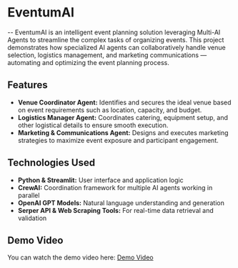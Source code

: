 # EventumAI
--
EventumAI is an intelligent event planning solution leveraging Multi-AI Agents to streamline the complex tasks of organizing events. This project demonstrates how specialized AI agents can collaboratively handle venue selection, logistics management, and marketing communications — automating and optimizing the event planning process.



## Features

- **Venue Coordinator Agent:** Identifies and secures the ideal venue based on event requirements such as location, capacity, and budget.
- **Logistics Manager Agent:** Coordinates catering, equipment setup, and other logistical details to ensure smooth execution.
- **Marketing & Communications Agent:** Designs and executes marketing strategies to maximize event exposure and participant engagement.

## Technologies Used

- **Python & Streamlit:** User interface and application logic
- **CrewAI:** Coordination framework for multiple AI agents working in parallel
- **OpenAI GPT Models:** Natural language understanding and generation
- **Serper API & Web Scraping Tools:** For real-time data retrieval and validation

## Demo Video

You can watch the demo video here: [Demo Video](demo.mp4)

